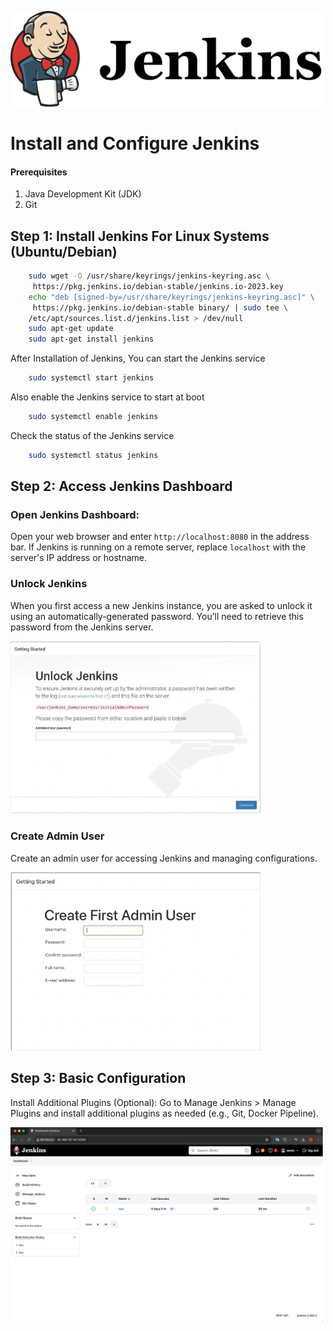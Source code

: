 <p align="left">
 <img width="500px" src="jenkins-logo.png" alt="qr"/>
</p>

# Install and Configure Jenkins

 #### Prerequisites
 1. Java Development Kit (JDK)
 2. Git

 ## Step 1: Install Jenkins For Linux Systems (Ubuntu/Debian)

```sh
    sudo wget -O /usr/share/keyrings/jenkins-keyring.asc \
     https://pkg.jenkins.io/debian-stable/jenkins.io-2023.key
    echo "deb [signed-by=/usr/share/keyrings/jenkins-keyring.asc]" \
     https://pkg.jenkins.io/debian-stable binary/ | sudo tee \
    /etc/apt/sources.list.d/jenkins.list > /dev/null
    sudo apt-get update
    sudo apt-get install jenkins
```
After Installation of Jenkins, You can start the Jenkins service
```sh
    sudo systemctl start jenkins
```
Also enable the Jenkins service to start at boot
```sh
    sudo systemctl enable jenkins
```
Check the status of the Jenkins service
```sh
    sudo systemctl status jenkins
```

## Step 2: Access Jenkins Dashboard

### Open Jenkins Dashboard: 
Open your web browser and enter `http://localhost:8080` in the address bar. If Jenkins is running on a remote server, replace `localhost` with the server's IP address or hostname.

### Unlock Jenkins
When you first access a new Jenkins instance, you are asked to unlock it using an automatically-generated password. You’ll need to retrieve this password from the Jenkins server.
<p align="left">
 <img width="400px" src="unlock.png" alt="qr"/>
</p>

### Create Admin User
Create an admin user for accessing Jenkins and managing configurations.
<p align="left">
 <img width="400px" src="admin.png" alt="qr"/>
</p>

## Step 3: Basic Configuration

Install Additional Plugins (Optional): Go to Manage Jenkins > Manage Plugins and install additional plugins as needed (e.g., Git, Docker Pipeline).

<p align="left">
 <img width="500px" src="jenkins.png" alt="qr"/>
</p>